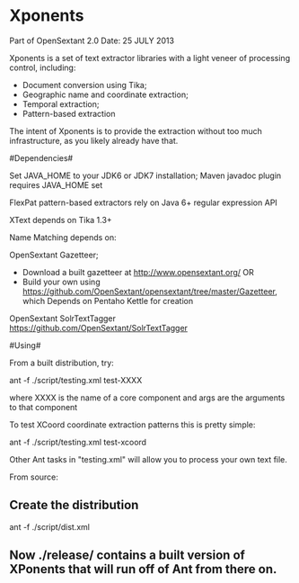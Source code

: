 Xponents
========

 Part of OpenSextant 2.0 
 Date: 25 JULY 2013

Xponents is a set of text extractor libraries with a light veneer of processing control, including: 

  * Document conversion using Tika;
  * Geographic name and coordinate extraction; 
  * Temporal extraction; 
  * Pattern-based extraction

The intent of Xponents is to provide the extraction without too much infrastructure, as you likely already have that.


#Dependencies#

Set JAVA_HOME to your JDK6 or JDK7 installation;  Maven javadoc plugin requires JAVA_HOME set

FlexPat pattern-based extractors rely on Java 6+ regular expression API

XText depends on Tika 1.3+

Name Matching depends on: 

  OpenSextant Gazetteer; 
  * Download a built gazetteer at  http://www.opensextant.org/
  OR 
  * Build  your own using https://github.com/OpenSextant/opensextant/tree/master/Gazetteer, which Depends on Pentaho Kettle for creation 

  OpenSextant SolrTextTagger
  https://github.com/OpenSextant/SolrTextTagger


#Using#

From a built distribution, try:

  ant -f ./script/testing.xml  test-XXXX     <args>

where XXXX is the name of a core component and args are the arguments to that component


To test XCoord coordinate extraction patterns this is pretty simple:

  ant -f ./script/testing.xml  test-xcoord

Other Ant tasks in "testing.xml" will allow you to process your own text file.


From source:

  ## Create the distribution
  ant -f ./script/dist.xml  

  ## Now ./release/  contains a built version of XPonents that will run off of Ant from there on.

